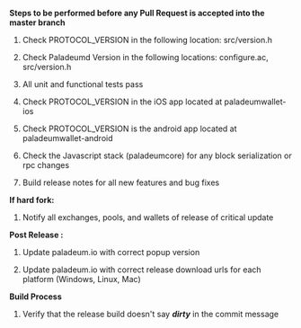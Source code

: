 **Steps to be performed before any Pull Request is accepted into the master branch**

  1. Check PROTOCOL_VERSION in the following location: src/version.h

  2. Check Paladeumd Version in the following locations: configure.ac, src/version.h

  3. All unit and functional tests pass

  4. Check PROTOCOL_VERSION in the iOS app located at paladeumwallet-ios

  5. Check PROTOCOL_VERSION is the android app located at paladeumwallet-android

  6. Check the Javascript stack (paladeumcore) for any block serialization or rpc changes
  
  7. Build release notes for all new features and bug fixes

**If hard fork:**

  1. Notify all exchanges, pools, and wallets of release of critical update

**Post Release :**

  1. Update paladeum.io with correct popup version
  
  2. Update paladeum.io with correct release download urls for each platform (Windows, Linux, Mac)

**Build Process**

  1. Verify that the release build doesn't say ***dirty*** in the commit message

